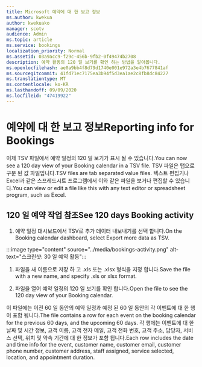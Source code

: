 ```yaml
---
title: Microsoft 예약에 대 한 보고 정보
ms.author: kwekua
author: kwekuako
manager: scotv
audience: Admin
ms.topic: article
ms.service: bookings
localization_priority: Normal
ms.assetid: 03a9acc9-f29c-456b-9fb2-0f49474b2708
description: 예약 활동의 120 일 보기를 확인 하는 방법을 알아봅니다.
ms.openlocfilehash: ae0a9bb4f8d79d1740e001e972a3e4b7677841af
ms.sourcegitcommit: 41fd71ec7175ea3b94f5d3ea1ae2c8fb8dc84227
ms.translationtype: MT
ms.contentlocale: ko-KR
ms.lasthandoff: 09/09/2020
ms.locfileid: "47419922"
---
```

# <a name="reporting-info-for-bookings"></a><span data-ttu-id="2f2db-103">예약에 대 한 보고 정보</span><span class="sxs-lookup"><span data-stu-id="2f2db-103">Reporting info for Bookings</span></span>

<span data-ttu-id="2f2db-104">이제 TSV 파일에서 예약 일정의 120 일 보기가 표시 될 수 있습니다.</span><span class="sxs-lookup"><span data-stu-id="2f2db-104">You can now see a 120 day view of your Booking calendar in a TSV file.</span></span> <span data-ttu-id="2f2db-105">TSV 파일은 탭으로 구분 된 값 파일입니다.</span><span class="sxs-lookup"><span data-stu-id="2f2db-105">TSV files are tab separated value files.</span></span> <span data-ttu-id="2f2db-106">텍스트 편집기나 Excel과 같은 스프레드시트 프로그램에서 이와 같은 파일을 보거나 편집할 수 있습니다.</span><span class="sxs-lookup"><span data-stu-id="2f2db-106">You can view or edit a file like this with any text editor or spreadsheet program, such as Excel.</span></span>

## <a name="see-120-days-booking-activity"></a><span data-ttu-id="2f2db-107">120 일 예약 작업 참조</span><span class="sxs-lookup"><span data-stu-id="2f2db-107">See 120 days Booking activity</span></span>

1. <span data-ttu-id="2f2db-108">예약 일정 대시보드에서 TSV로 추가 데이터 내보내기를 선택 합니다.</span><span class="sxs-lookup"><span data-stu-id="2f2db-108">On the Booking calendar dashboard, select Export more data as TSV.</span></span>

:::image type="content" source="../media/bookings-activity.png" alt-text="스크린샷: 30 일 예약 활동":::

1. <span data-ttu-id="2f2db-110">파일을 새 이름으로 저장 하 고 .xls 또는 .xlsx 형식을 지정 합니다.</span><span class="sxs-lookup"><span data-stu-id="2f2db-110">Save the file with a new name, and specify .xls or xlsx format.</span></span>

1. <span data-ttu-id="2f2db-111">파일을 열어 예약 일정의 120 일 보기를 확인 합니다.</span><span class="sxs-lookup"><span data-stu-id="2f2db-111">Open the file to see the 120 day view of your Booking calendar.</span></span>

<span data-ttu-id="2f2db-112">이 파일에는 이전 60 일 동안의 예약 일정과 예정 된 60 일 동안의 각 이벤트에 대 한 행이 포함 됩니다.</span><span class="sxs-lookup"><span data-stu-id="2f2db-112">The file contains a row for each event on the booking calendar for the previous 60 days, and the upcoming 60 days.</span></span> <span data-ttu-id="2f2db-113">각 행에는 이벤트에 대 한 날짜 및 시간 정보, 고객 이름, 고객 전자 메일, 고객 전화 번호, 고객 주소, 담당자, 서비스 선택, 위치 및 약속 기간에 대 한 정보가 포함 됩니다.</span><span class="sxs-lookup"><span data-stu-id="2f2db-113">Each row includes the date and time info for the event, customer name, customer email, customer phone number, customer address, staff assigned, service selected, location, and appointment duration.</span></span>